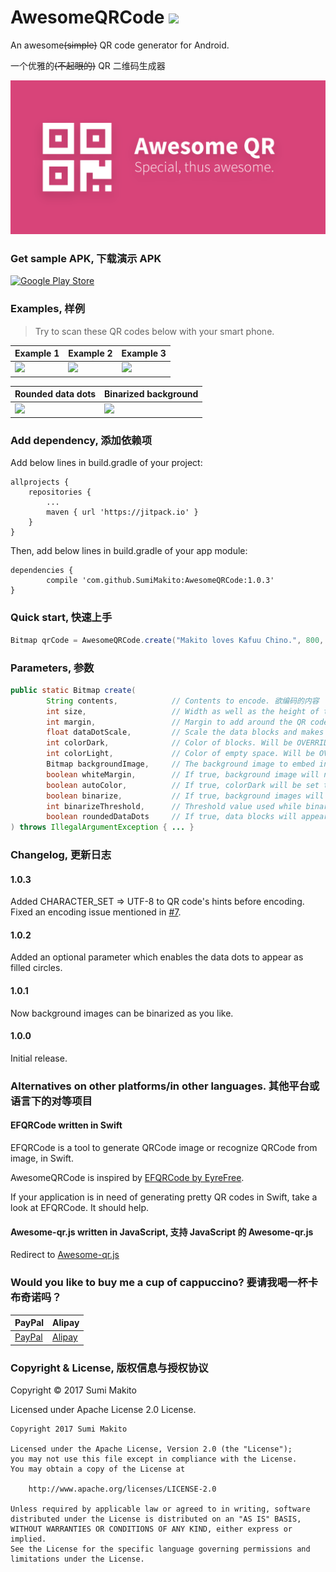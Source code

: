 # AwesomeQRCode [![](https://jitpack.io/v/SumiMakito/AwesomeQRCode.svg)](https://jitpack.io/#SumiMakito/AwesomeQRCode)

An awesome<del>(simple)</del> QR code generator for Android.

一个优雅的<del>(不起眼的)</del> QR 二维码生成器

![Special, thus awesome.](art/banner.png)

### Get sample APK, 下载演示 APK

<a href="https://play.google.com/store/apps/details?id=com.github.sumimakito.awesomeqrsample" target="_blank"><img src="art/play_store_badge.png" alt="Google Play Store" width="200"></a>

### Examples, 样例

> Try to scan these QR codes below with your smart phone.

Example 1|Example 2|Example 3
------------ | ------------- | -------------
<img src="art/awesome-qr-1.png" width="400"> | <img src="art/awesome-qr-2.png" width="400"> | <img src="art/awesome-qr-3.png" width="400">


Rounded data dots|Binarized background
------------ | -------------
<img src="art/awesome-qr-4.png" width="400"> | <img src="art/awesome-qr-5.png" width="400">

### Add dependency, 添加依赖项

Add below lines in build.gradle of your project:
```
allprojects {
	repositories {
		...
		maven { url 'https://jitpack.io' }
	}
}
```

Then, add below lines in build.gradle of your app module:
```
dependencies {
        compile 'com.github.SumiMakito:AwesomeQRCode:1.0.3'
}
```

### Quick start, 快速上手

```java
Bitmap qrCode = AwesomeQRCode.create("Makito loves Kafuu Chino.", 800, 20, 0.3f, Color.BLACK, Color.WHITE, backgroundBitmap, true, true);
```

### Parameters, 参数

```java
public static Bitmap create(
        String contents,            // Contents to encode. 欲编码的内容
        int size,                   // Width as well as the height of the output QR code, includes margin. 尺寸, 长宽一致
        int margin,                 // Margin to add around the QR code. 二维码边缘的外边距
        float dataDotScale,         // Scale the data blocks and makes them appear smaller. 数据点缩小比例 (0 < scale < 1.0f)
        int colorDark,              // Color of blocks. Will be OVERRIDE by autoColor. (BYTE_DTA, BYTE_POS, BYTE_AGN, BYTE_TMG) 实点的颜色
        int colorLight,             // Color of empty space. Will be OVERRIDE by autoColor. (BYTE_EPT) 空白点的颜色
        Bitmap backgroundImage,     // The background image to embed in the QR code. If null, no background image will be embedded. 欲嵌入的背景图
        boolean whiteMargin,        // If true, background image will not be drawn on the margin area. Default is true. 若为 true, 则背景图将不会绘制到外边距区域
        boolean autoColor,          // If true, colorDark will be set to the dominant color of backgroundImage. Default is true. 若为 true, 则将从背景图取主要颜色作为实点颜色
        boolean binarize,           // If true, background images will be binarized. Default is false. 若为 true, 背景图像将被二值化处理
        int binarizeThreshold,      // Threshold value used while binarizing background images. Default is 128. 0 < threshold < 255. 控制背景图像二值化的阈值
        boolean roundedDataDots     // If true, data blocks will appear as filled circles. Default is false. 若为 true, 数据点将以圆形绘制
) throws IllegalArgumentException { ... }
```

### Changelog, 更新日志

#### 1.0.3
Added CHARACTER_SET => UTF-8 to QR code's hints before encoding.
Fixed an encoding issue mentioned in [#7](https://github.com/SumiMakito/AwesomeQRCode/issues/7).

#### 1.0.2
Added an optional parameter which enables the data dots to appear as filled circles.

#### 1.0.1
Now background images can be binarized as you like.

#### 1.0.0
Initial release.

### Alternatives on other platforms/in other languages. 其他平台或语言下的对等项目

#### EFQRCode written in Swift

EFQRCode is a tool to generate QRCode image or recognize QRCode from image, in Swift.

AwesomeQRCode is inspired by [EFQRCode by EyreFree](https://github.com/EyreFree/EFQRCode).

If your application is in need of generating pretty QR codes in Swift, take a look at EFQRCode. It should help.

#### Awesome-qr.js written in JavaScript, 支持 JavaScript 的 Awesome-qr.js

Redirect to [Awesome-qr.js](https://github.com/SumiMakito/Awesome-qr.js)

### Would you like to buy me a cup of cappuccino? 要请我喝一杯卡布奇诺吗？
PayPal | Alipay
----|----
[PayPal](https://www.paypal.me/makito) | [Alipay](https://qr.alipay.com/a6x02021re1jk4ftcymlw79)

### Copyright &amp; License, 版权信息与授权协议

Copyright &copy; 2017 Sumi Makito

Licensed under Apache License 2.0 License.

```
Copyright 2017 Sumi Makito

Licensed under the Apache License, Version 2.0 (the "License");
you may not use this file except in compliance with the License.
You may obtain a copy of the License at

    http://www.apache.org/licenses/LICENSE-2.0

Unless required by applicable law or agreed to in writing, software
distributed under the License is distributed on an "AS IS" BASIS,
WITHOUT WARRANTIES OR CONDITIONS OF ANY KIND, either express or implied.
See the License for the specific language governing permissions and
limitations under the License.
```
